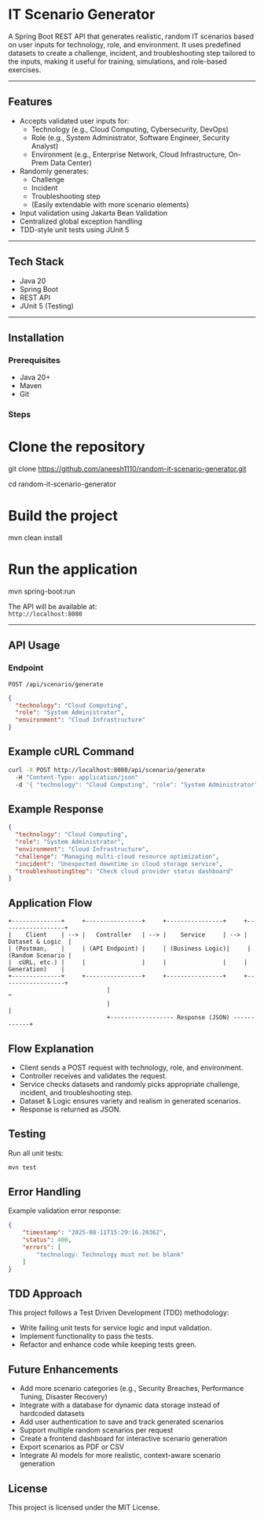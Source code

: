 # IT Scenario Generator

A Spring Boot REST API that generates realistic, random IT scenarios based on user inputs for technology, role, and environment. It uses predefined datasets to create a challenge, incident, and troubleshooting step tailored to the inputs, making it useful for training, simulations, and role-based exercises.

---

## Features

- Accepts validated user inputs for:  
  - Technology (e.g., Cloud Computing, Cybersecurity, DevOps)  
  - Role (e.g., System Administrator, Software Engineer, Security Analyst)  
  - Environment (e.g., Enterprise Network, Cloud Infrastructure, On-Prem Data Center)  
- Randomly generates:  
  - Challenge  
  - Incident  
  - Troubleshooting step  
  - (Easily extendable with more scenario elements)  
- Input validation using Jakarta Bean Validation  
- Centralized global exception handling  
- TDD-style unit tests using JUnit 5  

---

## Tech Stack

- Java 20  
- Spring Boot  
- REST API  
- JUnit 5 (Testing)  

---

## Installation

### Prerequisites

- Java 20+  
- Maven  
- Git  

### Steps

# Clone the repository
git clone https://github.com/aneesh1110/random-it-scenario-generator.git

cd random-it-scenario-generator

# Build the project
mvn clean install

# Run the application
mvn spring-boot:run

The API will be available at:  
`http://localhost:8080`

---

## API Usage

### Endpoint

`POST /api/scenario/generate`

```json
{
  "technology": "Cloud Computing",
  "role": "System Administrator",
  "environment": "Cloud Infrastructure"
}
```

## Example cURL Command

```bash
curl -X POST http://localhost:8080/api/scenario/generate
  -H "Content-Type: application/json"
  -d '{ "technology": "Cloud Computing", "role": "System Administrator", "environment": "Cloud Infrastructure" }'
```

## Example Response

```json
{
  "technology": "Cloud Computing",
  "role": "System Administrator",
  "environment": "Cloud Infrastructure",
  "challenge": "Managing multi-cloud resource optimization",
  "incident": "Unexpected downtime in cloud storage service",
  "troubleshootingStep": "Check cloud provider status dashboard"
}
```

## Application Flow

```plaintext
+--------------+     +----------------+     +----------------+     +------------------+
|    Client    | --> |   Controller   | --> |    Service     | --> | Dataset & Logic  |
| (Postman,    |     | (API Endpoint) |     | (Business Logic)|     | (Random Scenario |
|  cURL, etc.) |     |                |     |                |     |   Generation)    |
+--------------+     +----------------+     +----------------+     +------------------+
                            |                                               ^
                            |                                               |
                            +------------------ Response (JSON) ------------+

```

## Flow Explanation

- Client sends a POST request with technology, role, and environment.  
- Controller receives and validates the request.  
- Service checks datasets and randomly picks appropriate challenge, incident, and troubleshooting step.  
- Dataset & Logic ensures variety and realism in generated scenarios.  
- Response is returned as JSON.

## Testing

Run all unit tests:

```bash
mvn test
```

## Error Handling

Example validation error response:

```json
{
    "timestamp": "2025-08-11T15:29:16.20362",
    "status": 400,
    "errors": [
        "technology: Technology must not be blank"
    ]
}
```

## TDD Approach

This project follows a Test Driven Development (TDD) methodology:

- Write failing unit tests for service logic and input validation.
- Implement functionality to pass the tests.
- Refactor and enhance code while keeping tests green.

## Future Enhancements

- Add more scenario categories (e.g., Security Breaches, Performance Tuning, Disaster Recovery)
- Integrate with a database for dynamic data storage instead of hardcoded datasets
- Add user authentication to save and track generated scenarios
- Support multiple random scenarios per request
- Create a frontend dashboard for interactive scenario generation
- Export scenarios as PDF or CSV
- Integrate AI models for more realistic, context-aware scenario generation

## License

This project is licensed under the MIT License.
